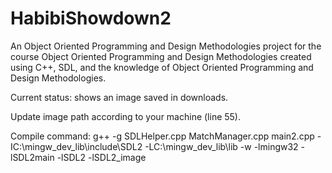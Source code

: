 # HabibiShowdown2
An Object Oriented Programming and Design Methodologies project for the course Object Oriented Programming and Design Methodologies created using C++, SDL, and the knowledge of Object Oriented Programming and Design Methodologies.

Current status: shows an image saved in downloads.

Update image path according to your machine (line 55).

Compile command:
g++ -g SDLHelper.cpp MatchManager.cpp main2.cpp -IC:\mingw_dev_lib\include\SDL2 -LC:\mingw_dev_lib\lib 
-w -lmingw32 -lSDL2main -lSDL2 -lSDL2_image
